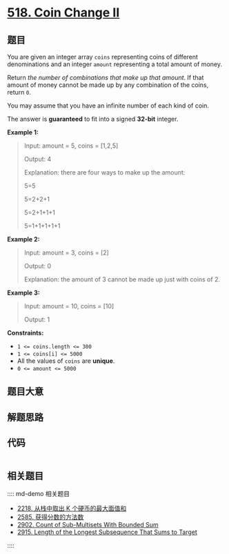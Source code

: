 # [518. Coin Change II](https://leetcode.com/problems/coin-change-ii)

## 题目

You are given an integer array `coins` representing coins of different
denominations and an integer `amount` representing a total amount of money.

Return _the number of combinations that make up that amount_. If that amount
of money cannot be made up by any combination of the coins, return `0`.

You may assume that you have an infinite number of each kind of coin.

The answer is **guaranteed** to fit into a signed **32-bit** integer.



**Example 1:**

> Input: amount = 5, coins = [1,2,5]
> 
> Output: 4
> 
> Explanation: there are four ways to make up the amount:
> 
> 5=5
> 
> 5=2+2+1
> 
> 5=2+1+1+1
> 
> 5=1+1+1+1+1

**Example 2:**

> Input: amount = 3, coins = [2]
> 
> Output: 0
> 
> Explanation: the amount of 3 cannot be made up just with coins of 2.

**Example 3:**

> Input: amount = 10, coins = [10]
> 
> Output: 1

**Constraints:**

  * `1 <= coins.length <= 300`
  * `1 <= coins[i] <= 5000`
  * All the values of `coins` are **unique**.
  * `0 <= amount <= 5000`


## 题目大意

## 解题思路

## 代码

```javascript

```

## 相关题目

:::: md-demo 相关题目
- [2218. 从栈中取出 K 个硬币的最大面值和](https://leetcode.com/problems/maximum-value-of-k-coins-from-piles)
- [2585. 获得分数的方法数](https://leetcode.com/problems/number-of-ways-to-earn-points)
- [2902. Count of Sub-Multisets With Bounded Sum](https://leetcode.com/problems/count-of-sub-multisets-with-bounded-sum)
- [2915. Length of the Longest Subsequence That Sums to Target](https://leetcode.com/problems/length-of-the-longest-subsequence-that-sums-to-target)

::::

